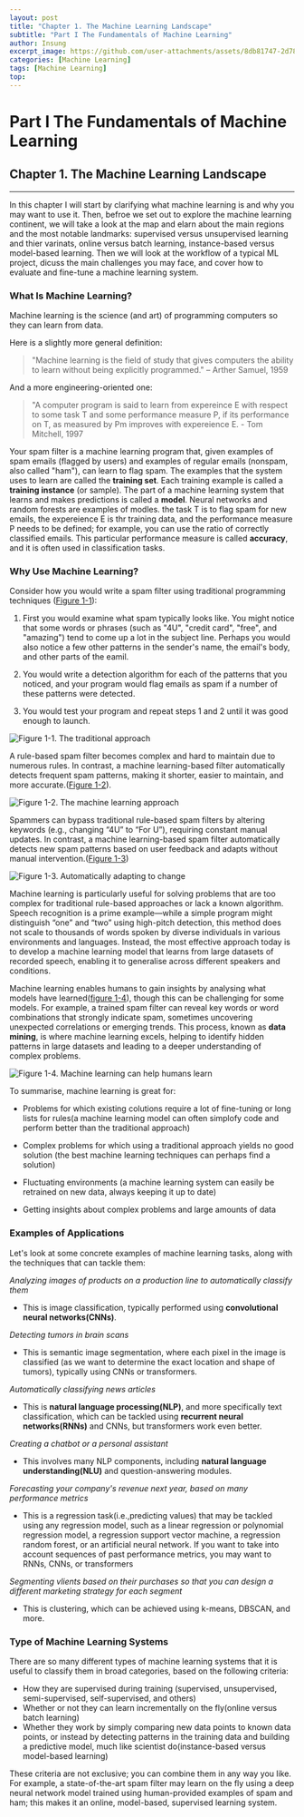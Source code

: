 ```yaml
---
layout: post
title: "Chapter 1. The Machine Learning Landscape"
subtitle: "Part I The Fundamentals of Machine Learning"
author: Insung
excerpt_image: https://github.com/user-attachments/assets/8db81747-2d78-436d-8342-72db5423e4ff
categories: [Machine Learning]
tags: [Machine Learning]
top:
---
```

# Part I The Fundamentals of Machine Learning
## Chapter 1. The Machine Learning Landscape
---

In this chapter I will start by clarifying what machine learning is and why you may want to use it.
Then, befroe we set out to explore the machine learning continent, we will take a look at the map and elarn about the main regions and the most notable landmarks: supervised versus unsupervised learning and thier varinats, online versus batch learning, instance-based versus model-based learning. Then we will look at the workflow of a typical ML project, dicuss the main challenges you may face, and cover how to evaluate and fine-tune a machine learning system.

### What Is Machine Learning?

Machine learning is the science (and art) of programming computers so they can learn from data.

Here is a slightly more general definition:

> "Machine learning is the field of study that gives computers the ability to learn without being explicitly programmed." – Arther Samuel, 1959

And a more engineering-oriented one:

> "A computer program is said to learn from expereince E with respect to some task T and some performance measure P, if its performance on T, as measured by Pm improves with expereience E. - Tom Mitchell, 1997

Your spam filter is a machine learning program that, given examples of spam emails (flagged by users) and examples of regular emails (nonspam, also called "ham"), can learn to flag spam. The examples that the system uses to learn are called the **training set**. Each training example is called a **training instance** (or sample). The part of a machine learning system that learns and makes predictions is called a **model**. Neural networks and random forests are examples of modles. the task T is to flag spam for new emails, the expereience E is thr training data, and the performance measure P needs to be defined; for example, you can use the ratio of correctly classified emails. This particular performance measure is called **accuracy**, and it is often used in classification tasks.

### Why Use Machine Learning?

Consider how you would write a spam filter using traditional programming techniques ([Figure 1-1](https://github.com/user-attachments/assets/8db81747-2d78-436d-8342-72db5423e4ff)):

1. First you would examine what spam typically looks like. You might notice that some words or phrases (such as "4U", "credit card", "free", and "amazing") tend to come up a lot in the subject line. Perhaps you would also notice a few other patterns in the sender's name, the email's body, and other parts of the eamil.

2. You would write a detection algorithm for each of the patterns that you noticed, and your program would flag emails as spam if a number of these patterns were detected.

3. You would test your program and repeat steps 1 and 2 until it was good enough to launch.

![Figure 1-1. The traditional approach](https://github.com/user-attachments/assets/8db81747-2d78-436d-8342-72db5423e4ff)

A rule-based spam filter becomes complex and hard to maintain due to numerous rules. In contrast, a machine learning-based filter automatically detects frequent spam patterns, making it shorter, easier to maintain, and more accurate.([Figure 1-2](https://github.com/user-attachments/assets/9b846ffc-d0a7-4a29-bf3c-41bafd5dec4f)).

![Figure 1-2. The machine learning approach](https://github.com/user-attachments/assets/9b846ffc-d0a7-4a29-bf3c-41bafd5dec4f)

Spammers can bypass traditional rule-based spam filters by altering keywords (e.g., changing “4U” to “For U”), requiring constant manual updates. In contrast, a machine learning-based spam filter automatically detects new spam patterns based on user feedback and adapts without manual intervention.([Figure 1-3](https://github.com/user-attachments/assets/b62c2d06-77ff-458b-9ace-b102c8abeabd))

![Figure 1-3. Automatically adapting to change](https://github.com/user-attachments/assets/b62c2d06-77ff-458b-9ace-b102c8abeabd)

Machine learning is particularly useful for solving problems that are too complex for traditional rule-based approaches or lack a known algorithm. Speech recognition is a prime example—while a simple program might distinguish “one” and “two” using high-pitch detection, this method does not scale to thousands of words spoken by diverse individuals in various environments and languages. Instead, the most effective approach today is to develop a machine learning model that learns from large datasets of recorded speech, enabling it to generalise across different speakers and conditions.

Machine learning enables humans to gain insights by analysing what models have learned([figure 1-4](https://github.com/user-attachments/assets/7ff93963-9256-4482-acab-42f8d26f9440)), though this can be challenging for some models. For example, a trained spam filter can reveal key words or word combinations that strongly indicate spam, sometimes uncovering unexpected correlations or emerging trends. This process, known as **data mining**, is where machine learning excels, helping to identify hidden patterns in large datasets and leading to a deeper understanding of complex problems.

![Figure 1-4. Machine learning can help humans learn](https://github.com/user-attachments/assets/7ff93963-9256-4482-acab-42f8d26f9440)

To summarise, machine learning is great for:
- Problems for which existing colutions require a lot of fine-tuning or long lists for rules(a machine learning model can often simplofy code and perform better than the traditional approach)

- Complex problems for which using a traditional approach yields no good solution (the best machine learning techniques can perhaps find a solution)

- Fluctuating environments (a machine learning system can easily be retrained on new data, always keeping it up to date)

- Getting insights about complex problems and large amounts of data

### Examples of Applications

Let's look at some concrete examples of machine learning tasks, along with the techniques that can tackle them:

*Analyzing images of products on a production line to automatically classify them*
- This is image classification, typically performed using **convolutional neural networks(CNNs)**.

*Detecting tumors in brain scans*
- This is semantic image segmentation, where each pixel in the image is classified (as we want to determine the exact location and shape of tumors), typically using CNNs or transformers.

*Automatically classifying news articles*
- This is **natural language processing(NLP)**, and more specifically text classification, which can be tackled using **recurrent neural networks(RNNs)** and CNNs, but transformers work even better.

*Creating a chatbot or a personal assistant*
- This involves many NLP components, including **natural language understanding(NLU)** and question-answering modules.

*Forecasting your company's revenue next year, based on many performance metrics*
- This is a regression task(i.e.,predicting values) that may be tackled using any regression model, such as a linear regression or polynomial regression model, a regression support vector machine, a regression random forest, or an artificial neural network. If you want to take into account sequences of past performance metrics, you may want to RNNs, CNNs, or transformers

*Segmenting vlients based on their purchases so that you can design a different marketing strategy for each segment*
- This is clustering, which can be achieved using k-means, DBSCAN, and more.

### Type of Machine Learning Systems
There are so many different types of machine learning systems that it is useful to classify them in broad categories, based on the following criteria:

- How they are supervised during training (supervised, unsupervised, semi-supervised, self-supervised, and others)
- Whether or not they can learn incrementally on the fly(online versus batch learning)
- Whether they work by simply comparing new data points to known data points, or instead by detecting patterns in the training data and building a predictive model, much like scientist do(instance-based versus model-based learning)

These criteria are not exclusive; you can combine them in any way you like. For example, a state-of-the-art spam filter may learn on the fly using a deep neural network model trained using human-provided examples of spam and ham; this makes it an online, model-based, supervised learning system.